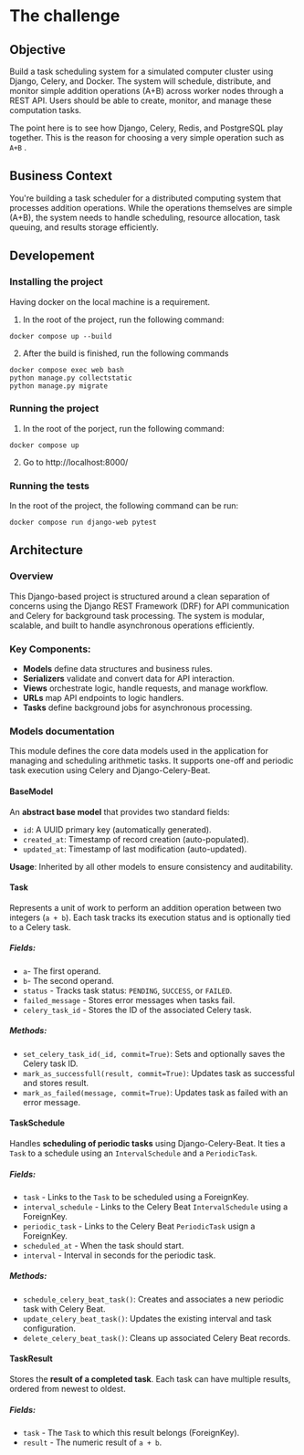 # The challenge

## Objective

Build a task scheduling system for a simulated computer cluster using Django, Celery, and Docker. The system will schedule, distribute, and monitor simple addition operations (A+B) across worker nodes through a REST API. Users should be able to create, monitor, and manage these computation tasks.

The point here is to see how Django, Celery, Redis, and PostgreSQL play together. This is the reason for choosing a very simple operation such as `A+B` .

## Business Context

You're building a task scheduler for a distributed computing system that processes addition operations. While the operations themselves are simple (A+B), the system needs to handle scheduling, resource allocation, task queuing, and results storage efficiently.

## Developement

### Installing the project

Having docker on the local machine is a requirement.

1. In the root of the project, run the following command:

```
docker compose up --build
```

2. After the build is finished, run the following commands

```
docker compose exec web bash
python manage.py collectstatic
python manage.py migrate
```

### Running the project

1. In the root of the porject, run the following command:

```
docker compose up
```

2. Go to http://localhost:8000/

### Running the tests

In the root of the project, the following command can be run:

```
docker compose run django-web pytest
```

## Architecture

### Overview

This Django-based project is structured around a clean separation of concerns using the Django REST Framework (DRF) for API communication and Celery for background task processing. The system is modular, scalable, and built to handle asynchronous operations efficiently.

### Key Components:

- **Models** define data structures and business rules.
- **Serializers** validate and convert data for API interaction.
- **Views** orchestrate logic, handle requests, and manage workflow.
- **URLs** map API endpoints to logic handlers.
- **Tasks** define background jobs for asynchronous processing.

### Models documentation

This module defines the core data models used in the application for managing and scheduling arithmetic tasks. It supports one-off and periodic task execution using Celery and Django-Celery-Beat.

#### BaseModel

An **abstract base model** that provides two standard fields:

- `id`: A UUID primary key (automatically generated).
- `created_at`: Timestamp of record creation (auto-populated).
- `updated_at`: Timestamp of last modification (auto-updated).

**Usage**: Inherited by all other models to ensure consistency and auditability.

#### Task

Represents a unit of work to perform an addition operation between two integers (`a + b`). Each task tracks its execution status and is optionally tied to a Celery task.

##### Fields:

- `a`- The first operand.
- `b`- The second operand.
- `status` - Tracks task status: `PENDING`, `SUCCESS`, or `FAILED`.
- `failed_message` - Stores error messages when tasks fail.
- `celery_task_id` - Stores the ID of the associated Celery task.

##### Methods:

- `set_celery_task_id(_id, commit=True)`: Sets and optionally saves the Celery task ID.
- `mark_as_successfull(result, commit=True)`: Updates task as successful and stores result.
- `mark_as_failed(message, commit=True)`: Updates task as failed with an error message.

#### TaskSchedule

Handles **scheduling of periodic tasks** using Django-Celery-Beat. It ties a `Task` to a schedule using an `IntervalSchedule` and a `PeriodicTask`.

##### Fields:

- `task` - Links to the `Task` to be scheduled using a ForeignKey.
- `interval_schedule` - Links to the Celery Beat `IntervalSchedule` using a ForeignKey.
- `periodic_task` - Links to the Celery Beat `PeriodicTask` usign a ForeignKey.
- `scheduled_at` - When the task should start.
- `interval` - Interval in seconds for the periodic task.

##### Methods:

- `schedule_celery_beat_task()`: Creates and associates a new periodic task with Celery Beat.
- `update_celery_beat_task()`: Updates the existing interval and task configuration.
- `delete_celery_beat_task()`: Cleans up associated Celery Beat records.

#### TaskResult

Stores the **result of a completed task**. Each task can have multiple results, ordered from newest to oldest.

##### Fields:

- `task` - The `Task` to which this result belongs (ForeignKey).
- `result` - The numeric result of `a + b`.
